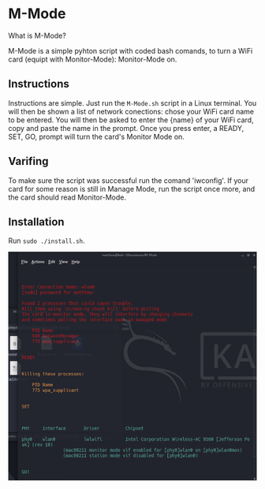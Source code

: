 # M-Mode
What is M-Mode?

M-Mode is a simple pyhton script with coded bash comands, to turn a WiFi card (equipt with Monitor-Mode): Monitor-Mode on.

## Instructions

Instructions are simple. Just run the `M-Mode.sh` script in a Linux terminal.
You will then be shown a list of network conections: chose your WiFi card name to be entered.
You will then be asked to enter the {name} of your WiFi card, copy and paste the name in the prompt.
Once you press enter, a READY, SET, GO, prompt will turn the card's Monitor Mode on.

## Varifing 

To make sure the script was successful run the comand 'iwconfig'.
If your card for some reason is still in Manage Mode, run the script once more, and the card should read Monitor-Mode. 

## Installation

Run `sudo ./install.sh`.

![Example](/images/2ScreenShot.png "Example")
